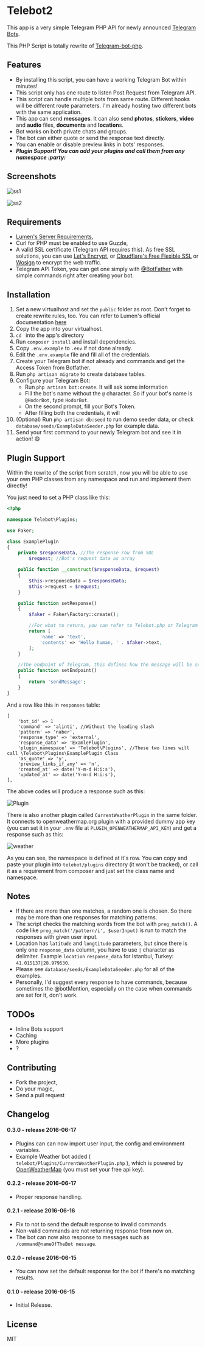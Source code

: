 # Telebot2

This app is a very simple Telegram PHP API for newly announced [Telegram Bots](https://telegram.org/blog/bot-revolution).

This PHP Script is totally rewrite of [Telegram-bot-php](https://github.com/Ardakilic/Telegram-bot-php/).

Features
---------

* By installing this script, you can have a working Telegram Bot within minutes!
* This script only has one route to listen Post Request from Telegram API.
* This script can handle multiple bots from same route. Different hooks will be different route parameters. I'm already hosting two different bots with the same application.
* This app can send **messages**. It can also send **photos**, **stickers**, **video** and **audio** files, **documents** and **location**s.
* Bot works on both private chats and groups.
* The bot can either quote or send the response text directly.
* You can enable or disable preview links in bots' responses.
* ***Plugin Support! You can add your plugins and call them from any namespace :party:***

Screenshots
---------
![ss1](https://i.imgur.com/97mJqRs.png)

![ss2](https://i.imgur.com/JnUgdfO.png)


Requirements
---------
* [Lumen's Server Requirements](https://lumen.laravel.com/docs/5.2#server-requirements),
* Curl for PHP must be enabled to use Guzzle,
* A valid SSL certificate (Telegram API requires this). As free SSL solutions, you can use [Let's Encrypt](https://letsencrypt.org), or [Cloudflare's Free Flexible SSL](https://www.cloudflare.com/ssl) or [Wosign](https://buy.wosign.com/free/) to encrypt the web traffic.
* Telegram API Token, you can get one simply with [@BotFather](https://core.telegram.org/bots#3-how-do-i-create-a-bot) with simple commands right after creating your bot.

Installation
---------
1. Set a new virtualhost and set the `public` folder as root. Don't forget to create rewrite rules, too. You can refer to Lumen's official documentation [here](https://lumen.laravel.com/docs/5.2#server-requirements)
2. Copy the app into your virtualhost.
3. `cd ` into the app's directory
4. Run `composer install` and install dependencies.
5. Copy `.env.example` to `.env` if not done already.
6. Edit the `.env.example` file and fill all of the credentials.
7. Create your Telegram bot if not already and commands and get the Access Token from Botfather.
8. Run `php artisan migrate` to create database tables.
8. Configure your Telegram Bot:
	* Run `php artisan bot:create`. It will ask some information
	* Fill the bot's name without the `@` character. So if your bot's name is `@HodorBot`, type `HodorBot`.
	* On the second prompt, fill your Bot's Token.
	* After filling both the credentials, it will
10. (Optional) Run `php artisan db:seed` to run demo seeder data, or check `database/seeds/ExampleDataSeeder.php` for example data.
11. Send your first command to your newly Telegram bot and see it in action! :smile:

Plugin Support
---------
Within the rewrite of the script from scratch, now you will be able to use your own PHP classes from any namespace and run and implement them directly!

You just need to set a PHP class like this:

```php
<?php

namespace Telebot\Plugins;

use Faker;

class ExamplePlugin
{
    private $responseData, //The response row from SQL
        $request; //Bot's request data as array

    public function __construct($responseData, $request)
    {
        $this->responseData = $responseData;
        $this->request = $request;
    }

    public function setResponse()
    {
        $faker = Faker\Factory::create();

        //For what to return, you can refer to Telebot.php or Telegram API
        return [
            'name' => 'text',
            'contents' => 'Hello human, ' . $faker->text,
        ];
    }

    //The endpoint of Telegram, this defines how the message will be sent
    public function setEndpoint()
    {
        return 'sendMessage';
    }
}
```

And a row like this in `responses` table:

```
[
    'bot_id' => 1
    'command' => 'alinti', //Without the leading slash
    'pattern' => 'naber',
    'response_type' => 'external',
    'response_data' => 'ExamlePlugin',
    'plugin_namespace' => 'Telebot\Plugins', //These two lines will call \Telebot\Plugins\ExamplePlugin Class
    'as_quote' => 'y',
    'preview_links_if_any' => 'n',
    'created_at' => date('Y-m-d H:i:s'),
    'updated_at' => date('Y-m-d H:i:s'),
],
```

The above codes will produce a response such as this:

![Plugin](https://i.imgur.com/leYr7e0.png)

There is also another plugin called `CurrentWeatherPlugin` in the same folder. It connects to openweathermap.org plugin with a provided dummy app key (you can set it in your `.env` file at `PLUGIN_OPENWEATHERMAP_API_KEY`) and get a response such as this:

![weather](https://i.imgur.com/tjzCnn3.png)

As you can see, the namespace is defined at it's row. You can copy and paste your plugin into `telebot/plugins` directory (it won't be tracked), or call it as a requirement from composer and just set the class name and namespace.


Notes
---------
* If there are more than one matches, a random one is chosen. So there may be more than one responses for matching patterns.
* The script checks the matching words from the bot with `preg_match()`. A code like `preg_match('/pattern/i', $userInput)` is run to match the responses with given user input.
* Location has `latitude` and `longtitude` parameters, but since there is only one `response_data` column, you have to use `|` character as delimiter. Example `location` `response_data` for Istanbul, Turkey: `41.015137|28.979530`.
* Please see `database/seeds/ExampleDataSeeder.php` for all of the examples.
* Personally, I'd suggest every response to have commands, because sometimes the @botMention, especially on the case when commands are set for it, don't work.


TODOs
---------
* Inline Bots support
* Caching
* More plugins
* ?

Contributing
---------
* Fork the project,
* Do your magic,
* Send a pull request

Changelog
---------
#### 0.3.0 - release 2016-06-17
* Plugins can can now import user input, the config and environment variables.
* Example Weather bot added ( `telebot/Plugins/CurrentWeatherPlugin.php` ), which is powered by [OpenWeatherMap](http://openweathermap.org/) (you must set your free api key).

#### 0.2.2 - release 2016-06-17
* Proper response handling.

#### 0.2.1 - release 2016-06-16
* Fix to not to send the default response to invalid commands.
* Non-valid commands are not returning response from now on.
* The bot can now also response to messages such as `/command@nameOfTheBot message`.

#### 0.2.0 - release 2016-06-15
* You can now set the default response for the bot if there's no matching results.

#### 0.1.0 - release 2016-06-15
* Initial Release.

License
---------
MIT